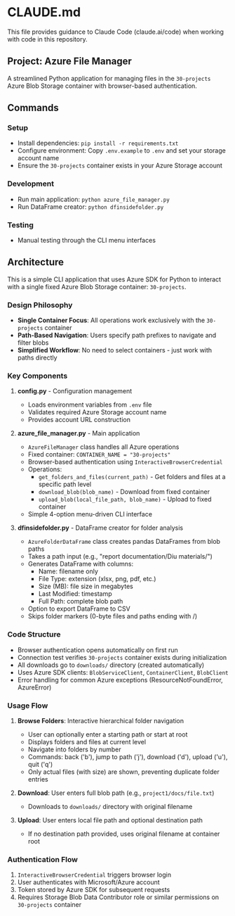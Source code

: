 # CLAUDE.md

This file provides guidance to Claude Code (claude.ai/code) when working with code in this repository.

## Project: Azure File Manager

A streamlined Python application for managing files in the `30-projects` Azure Blob Storage container with browser-based authentication.

## Commands

### Setup
- Install dependencies: `pip install -r requirements.txt`
- Configure environment: Copy `.env.example` to `.env` and set your storage account name
- Ensure the `30-projects` container exists in your Azure Storage account

### Development
- Run main application: `python azure_file_manager.py`
- Run DataFrame creator: `python dfinsidefolder.py`

### Testing
- Manual testing through the CLI menu interfaces

## Architecture

This is a simple CLI application that uses Azure SDK for Python to interact with a single fixed Azure Blob Storage container: `30-projects`.

### Design Philosophy

- **Single Container Focus**: All operations work exclusively with the `30-projects` container
- **Path-Based Navigation**: Users specify path prefixes to navigate and filter blobs
- **Simplified Workflow**: No need to select containers - just work with paths directly

### Key Components

1. **config.py** - Configuration management
   - Loads environment variables from `.env` file
   - Validates required Azure Storage account name
   - Provides account URL construction

2. **azure_file_manager.py** - Main application
   - `AzureFileManager` class handles all Azure operations
   - Fixed container: `CONTAINER_NAME = "30-projects"`
   - Browser-based authentication using `InteractiveBrowserCredential`
   - Operations:
     - `get_folders_and_files(current_path)` - Get folders and files at a specific path level
     - `download_blob(blob_name)` - Download from fixed container
     - `upload_blob(local_file_path, blob_name)` - Upload to fixed container
   - Simple 4-option menu-driven CLI interface

3. **dfinsidefolder.py** - DataFrame creator for folder analysis
   - `AzureFolderDataFrame` class creates pandas DataFrames from blob paths
   - Takes a path input (e.g., "report documentation/Diu materials/")
   - Generates DataFrame with columns:
     - Name: filename only
     - File Type: extension (xlsx, png, pdf, etc.)
     - Size (MB): file size in megabytes
     - Last Modified: timestamp
     - Full Path: complete blob path
   - Option to export DataFrame to CSV
   - Skips folder markers (0-byte files and paths ending with /)

### Code Structure

- Browser authentication opens automatically on first run
- Connection test verifies `30-projects` container exists during initialization
- All downloads go to `downloads/` directory (created automatically)
- Uses Azure SDK clients: `BlobServiceClient`, `ContainerClient`, `BlobClient`
- Error handling for common Azure exceptions (ResourceNotFoundError, AzureError)

### Usage Flow

1. **Browse Folders**: Interactive hierarchical folder navigation
   - User can optionally enter a starting path or start at root
   - Displays folders and files at current level
   - Navigate into folders by number
   - Commands: back ('b'), jump to path ('j'), download ('d'), upload ('u'), quit ('q')
   - Only actual files (with size) are shown, preventing duplicate folder entries

2. **Download**: User enters full blob path (e.g., `project1/docs/file.txt`)
   - Downloads to `downloads/` directory with original filename

3. **Upload**: User enters local file path and optional destination path
   - If no destination path provided, uses original filename at container root

### Authentication Flow

1. `InteractiveBrowserCredential` triggers browser login
2. User authenticates with Microsoft/Azure account
3. Token stored by Azure SDK for subsequent requests
4. Requires Storage Blob Data Contributor role or similar permissions on `30-projects` container
